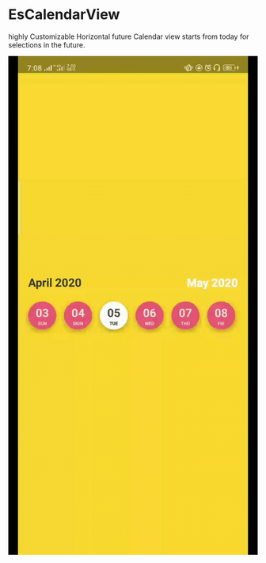 # EsCalendarView
highly Customizable Horizontal future Calendar view starts from today for selections in the future.

![sample.gif](git-assets/sample.gif)